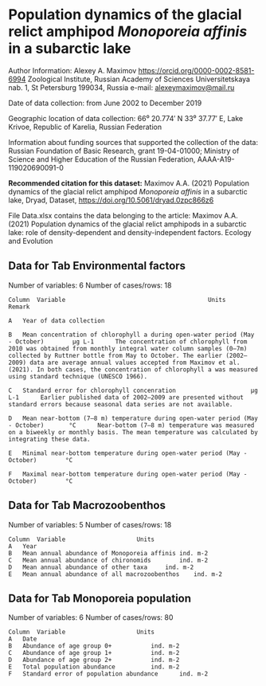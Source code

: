 # ﻿Population dynamics of the glacial relict amphipod *Monoporeia affinis* in a subarctic lake

Author Information: 
Alexey A. Maximov
https://orcid.org/0000-0002-8581-6994
Zoological Institute, Russian Academy of Sciences
Universitetskaya nab. 1, St Petersburg 199034, Russia
e-mail: alexeymaximov@mail.ru 	

Date of data collection: from June 2002 to December 2019

Geographic location of data collection: 66⁰ 20.774′ N 33⁰ 37.77′ E, Lake Krivoe, Republic of Karelia, Russian Federation

Information about funding sources that supported the collection of the data: Russian Foundation of Basic Research, grant 19-04-01000; Ministry of Science and Higher Education of the Russian Federation, АААА-А19-119020690091-0


**Recommended citation for this dataset:** Maximov A.A. (2021) Population dynamics of the glacial relict amphipod *Monoporeia affinis* in a subarctic lake, Dryad, Dataset, https://doi.org/10.5061/dryad.0zpc866z6


File Data.xlsx contains the data belonging to the article: Maximov A.A. (2021) Population dynamics of the glacial relict amphipods in a subarctic lake: role of density-dependent and density-independent factors. Ecology and Evolution

## Data for Tab Environmental factors
Number of variables: 6
Number of cases/rows: 18


	Column	Variable										Units		Remark

	A	Year of data collection

	B	Mean concentration of chlorophyll a during open-water period (May - October)		µg L-1		The concentration of chlorophyll from 2010 was obtained from monthly integral water column samples (0–7m) collected by Ruttner bottle from May to October. The earlier (2002–2009) data are average annual values accepted from Maximov et al. (2021). In both cases, the concentration of chlorophyll a was measured using standard technique (UNESCO 1966).

	C	Standard error for chlorophyll concenration						µg L-1		Earlier published data of 2002–2009 are presented without standard errors because seasonal data series are not available.

	D	Mean near-bottom (7–8 m) temperature during open-water period (May - October)		°C		Near-bottom (7–8 m) temperature was measured on a biweekly or monthly basis. The mean temperature was calculated by integrating these data.

	E	Minimal near-bottom temperature during open-water period (May - October)		°C		

	F	Maximal near-bottom temperature during open-water period (May - October)		°C		

## Data for Tab Macrozoobenthos
Number of variables: 5
Number of cases/rows: 18

	Column	Variable					Units
	A	Year
	B	Mean annual abundance of Monoporeia affinis	ind. m-2
	C	Mean annual abundance of chironomids		ind. m-2
	D	Mean annual abundance of other taxa		ind. m-2
	E	Mean annual abundance of all macrozoobenthos	ind. m-2

## Data for Tab Monoporeia population
Number of variables: 6
Number of cases/rows: 80

	Column	Variable					Units
	A	Date
	B	Abundance of age group 0+			ind. m-2
	C	Abundance of age group 1+			ind. m-2
	D	Abundance of age group 2+			ind. m-2
	E	Total population abundance			ind. m-2
	F	Standard error of population abundance		ind. m-2
